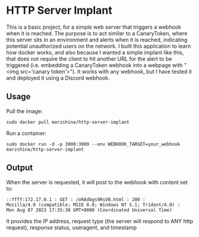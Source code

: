 # HTTP Server Implant

This is a basic project, for a simple web server that triggers a webhook when it is reached. The purpose is to act similar to a CanaryToken, where this server sits in an environment and alerts when it is reached, indicating potential unauthorized users on the network. I built this application to learn how docker works, and also because I wanted a simple implant like this, that does not require the client to hit another URL for the alert to be triggered (i.e. embedding a CanaryToken webhook into a webpage with "\<img src='canary token'>"). It works with any webhook, but I have tested it and deployed it using a Discord webhook.

## Usage
Pull the image:
```
sudo docker pull marzshine/http-server-implant
```

Run a container:
```
sudo docker run -d -p 3000:3000 --env WEBHOOK_TARGET=your_webhook marzshine/http-server-implant
```

## Output
When the server is requested, it will post to the webhook with content set to:
```Request received to honeypot server with the following information: 
::ffff:172.17.0.1 : GET : /oRAdbgs9RsVN.html : 200 : 
Mozilla/4.0 (compatible; MSIE 8.0; Windows NT 5.1; Trident/4.0) :
Mon Aug 07 2023 17:35:38 GMT+0000 (Coordinated Universal Time)
```

It provides the IP address, request type (the server will respond to ANY http request), response status, useragent, and timestamp